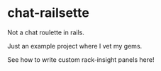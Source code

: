 chat-railsette
==============

Not a chat roulette in rails.

Just an example project where I vet my gems.

See how to write custom rack-insight panels here!